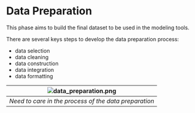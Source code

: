 Data Preparation
======================

This phase aims to build the final dataset to be used in the modeling tools.

There are several keys steps to develop the data preparation process:
- data selection
- data cleaning
- data construction
- data integration
- data formatting

| ![data_preparation.png](https://github.com/almirgouvea/The-Crisp-DM-Model/blob/main/images/data_preparation.png) | 
|:--:| 
| *Need to care in the process of the data preparation* |
